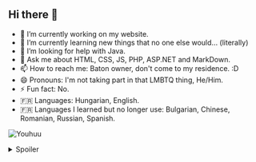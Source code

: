 ## Hi there 👋


- 🔭 I’m currently working on my website.
- 🌱 I’m currently learning new things that no one else would... (literally)
- 🤔 I’m looking for help with Java.
- 💬 Ask me about HTML, CSS, JS, PHP, ASP.NET and MarkDown.
- 📫 How to reach me: Baton owner, don't come to my residence. :D
- 😄 Pronouns: I'm not taking part in that LMBTQ thing, He/Him.
- ⚡ Fun fact: No.
- 🇫🇷 Languages: Hungarian, English.
- 🇫🇷 Languages I learned but no longer use: Bulgarian, Chinese, Romanian, Russian, Spanish.

![Youhuu](https://veryuniqueusrnm.github.io/assets/i/renders/New%20Project2.png)

<details>
<summary>Spoiler</summary>

<p style="font-size: 10px";>Youhuu the racka sheep is the property of World Athletics, no personnel has approved to use it!</p>

</details>
